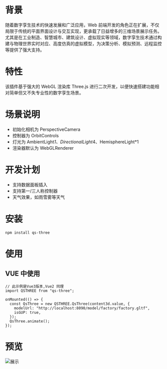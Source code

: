 # 背景

随着数字孪生技术的快速发展和广泛应用，Web 前端开发的角色正在扩展，不仅局限于传统的平面界面设计与交互实现，更承载了日益增多的三维场景展示任务。尤其是在工业制造、智慧城市、建筑设计、虚拟现实等领域，数字孪生技术通过构建与物理世界实时对应、高度仿真的虚拟模型，为决策分析、模拟预测、远程监控等提供了强大支持。

# 特性

该插件基于强大的 WebGL 渲染库 Three.js 进行二次开发，以便快速搭建功能相对简单但又不失专业性的数字孪生场景。

# 场景说明

- 初始化相机为 PerspectiveCamera
- 控制器为 OrbitControls
- 灯光为 AmbientLight*1、DirectionalLight*4、HemisphereLight\*1
- 渲染器默认为 WebGLRenderer

# 开发计划

- 支持数据面板插入
- 支持第一/三人称控制器
- 天气效果，如雨雪雾等天气

# 安装

```
npm install qs-three
```

# 使用

## VUE 中使用

```
// 此示例是Vue3版本,Vue2 同理
import QSTHREE from "qs-three";

onMounted(() => {
  const QsThree = new QSTHREE.QsThree(content3d.value, {
    modelUrl: "http://localhost:8090/model/factory/factory.gltf",
    isGUP: true,
  });
  QsThree.animate();
});
```

# 预览

![展示](./preview/Light.gif)
